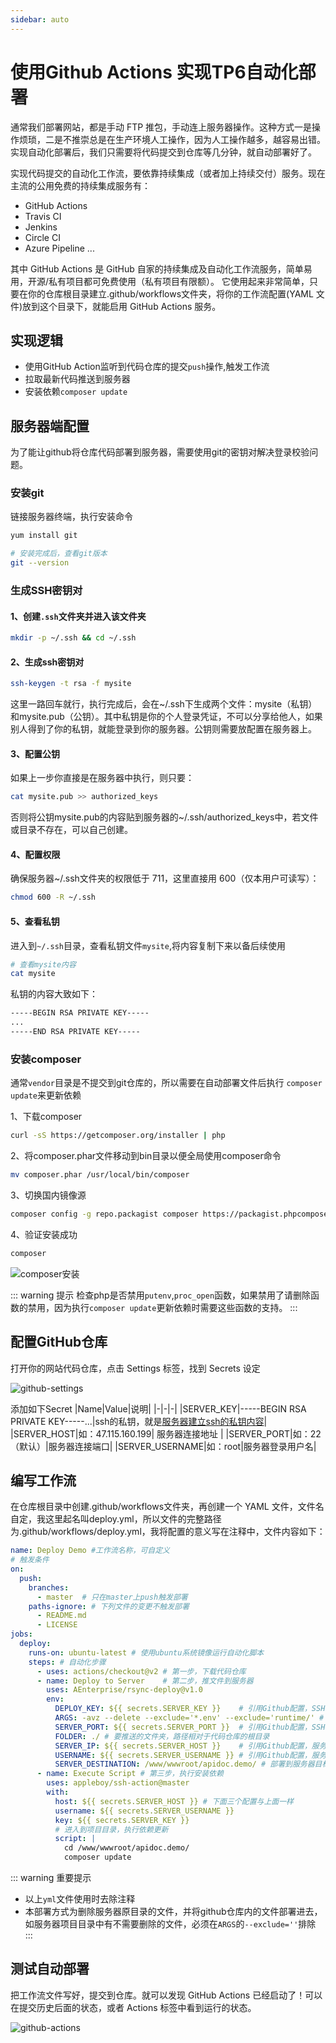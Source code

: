 ```yaml
---
sidebar: auto
---
```


# 使用Github Actions 实现TP6自动化部署

通常我们部署网站，都是手动 FTP 推包，手动连上服务器操作。这种方式一是操作烦琐，二是不推崇总是在生产环境人工操作，因为人工操作越多，越容易出错。实现自动化部署后，我们只需要将代码提交到仓库等几分钟，就自动部署好了。

实现代码提交的自动化工作流，要依靠持续集成（或者加上持续交付）服务。现在主流的公用免费的持续集成服务有：

- GitHub Actions
- Travis CI
- Jenkins
- Circle CI
- Azure Pipeline
...

其中 GitHub Actions 是 GitHub 自家的持续集成及自动化工作流服务，简单易用，开源/私有项目都可免费使用（私有项目有限额）。
它使用起来非常简单，只要在你的仓库根目录建立.github/workflows文件夹，将你的工作流配置(YAML 文件)放到这个目录下，就能启用 GitHub Actions 服务。


## 实现逻辑

- 使用GitHub Action监听到代码仓库的提交`push`操作,触发工作流
- 拉取最新代码推送到服务器
- 安装依赖`composer update`


## 服务器端配置

为了能让github将仓库代码部署到服务器，需要使用git的密钥对解决登录校验问题。

### 安装git

链接服务器终端，执行安装命令
```sh
yum install git 

# 安装完成后，查看git版本
git --version

```



### 生成SSH密钥对

#### 1、创建`.ssh`文件夹并进入该文件夹
```sh
mkdir -p ~/.ssh && cd ~/.ssh
```

#### 2、生成ssh密钥对
```sh
ssh-keygen -t rsa -f mysite
```
这里一路回车就行，执行完成后，会在~/.ssh下生成两个文件：mysite（私钥）和mysite.pub（公钥）。其中私钥是你的个人登录凭证，不可以分享给他人，如果别人得到了你的私钥，就能登录到你的服务器。公钥则需要放配置在服务器上。

#### 3、配置公钥

如果上一步你直接是在服务器中执行，则只要：
```sh
cat mysite.pub >> authorized_keys
```
否则将公钥mysite.pub的内容贴到服务器的~/.ssh/authorized_keys中，若文件或目录不存在，可以自己创建。

#### 4、配置权限
确保服务器~/.ssh文件夹的权限低于 711，这里直接用 600（仅本用户可读写）：
```sh
chmod 600 -R ~/.ssh
```
#### 5、查看私钥
进入到`~/.ssh`目录，查看私钥文件`mysite`,将内容复制下来以备后续使用

```sh
# 查看mysite内容
cat mysite
```
私钥的内容大致如下：
```sh
-----BEGIN RSA PRIVATE KEY-----
...
-----END RSA PRIVATE KEY-----
```

### 安装composer
通常`vendor`目录是不提交到git仓库的，所以需要在自动部署文件后执行 `composer update`来更新依赖

1、下载composer
```sh
curl -sS https://getcomposer.org/installer | php
```
2、将composer.phar文件移动到bin目录以便全局使用composer命令
```sh
mv composer.phar /usr/local/bin/composer
```
3、切换国内镜像源
```sh
composer config -g repo.packagist composer https://packagist.phpcomposer.com
```
4、验证安装成功
```sh
composer
```

![composer安装](/thinkphp-apidoc/images/course/githubActions/composer.png "composer-install")

::: warning 提示
检查php是否禁用`putenv`,`proc_open`函数，如果禁用了请删除函数的禁用，因为执行`composer update`更新依赖时需要这些函数的支持。
:::



## 配置GitHub仓库

打开你的网站代码仓库，点击 Settings 标签，找到 Secrets 设定

![github-settings](/thinkphp-apidoc/images/course/githubActions/github-settings.png "github-settings")

添加如下Secret
|Name|Value|说明|
|-|-|-|
|SERVER_KEY|-----BEGIN RSA PRIVATE KEY-----...|ssh的私钥，就是[服务器建立ssh的私钥内容](#_5、查看私钥)|
|SERVER_HOST|如：47.115.160.199| 服务器连接地址 |
|SERVER_PORT|如：22（默认）|服务器连接端口|
|SERVER_USERNAME|如：root|服务器登录用户名|


## 编写工作流

在仓库根目录中创建.github/workflows文件夹，再创建一个 YAML 文件，文件名自定，我这里起名叫deploy.yml，所以文件的完整路径为.github/workflows/deploy.yml，我将配置的意义写在注释中，文件内容如下：

```yml
name: Deploy Demo #工作流名称，可自定义
# 触发条件
on:
  push:
    branches:
      - master  # 只在master上push触发部署
    paths-ignore: # 下列文件的变更不触发部署
      - README.md
      - LICENSE
jobs:
  deploy:
    runs-on: ubuntu-latest # 使用ubuntu系统镜像运行自动化脚本
    steps: # 自动化步骤
      - uses: actions/checkout@v2 # 第一步，下载代码仓库
      - name: Deploy to Server    # 第二步，推文件到服务器
        uses: AEnterprise/rsync-deploy@v1.0
        env:
          DEPLOY_KEY: ${{ secrets.SERVER_KEY }}    # 引用Github配置，SSH私钥
          ARGS: -avz --delete --exclude='*.env' --exclude='runtime/' # rsync参数，删除服务器目录的文件，排除.env，runtime文件
          SERVER_PORT: ${{ secrets.SERVER_PORT }}  # 引用Github配置，SSH端口,默认22
          FOLDER: ./ # 要推送的文件夹，路径相对于代码仓库的根目录
          SERVER_IP: ${{ secrets.SERVER_HOST }}    # 引用Github配置，服务器的host名（IP或者域名domain.com
          USERNAME: ${{ secrets.SERVER_USERNAME }} # 引用Github配置，服务器登录名
          SERVER_DESTINATION: /www/wwwroot/apidoc.demo/ # 部署到服务器目标文件夹
      - name: Execute Script # 第三步，执行安装依赖
        uses: appleboy/ssh-action@master
        with:
          host: ${{ secrets.SERVER_HOST }} # 下面三个配置与上面一样
          username: ${{ secrets.SERVER_USERNAME }}
          key: ${{ secrets.SERVER_KEY }}
          # 进入到项目目录，执行依赖更新
          script: |
            cd /www/wwwroot/apidoc.demo/
            composer update
```

::: warning 重要提示
- 以上`yml`文件使用时去除注释
- 本部署方式为删除服务器原目录的文件，并将github仓库内的文件部署进去，如服务器项目目录中有不需要删除的文件，必须在`ARGS`的`--exclude=''`排除
:::

## 测试自动部署
把工作流文件写好，提交到仓库。就可以发现 GitHub Actions 已经启动了！可以在提交历史后面的状态，或者 Actions 标签中看到运行的状态。

![github-actions](/thinkphp-apidoc/images/course/githubActions/github-actions.png "github-actions")

